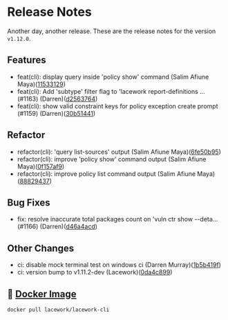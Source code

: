 # Release Notes
Another day, another release. These are the release notes for the version `v1.12.0`.

## Features
* feat(cli): display query inside 'policy show' command (Salim Afiune Maya)([11533129](https://github.com/lacework/go-sdk/commit/115331290d7c22138f7550bff58e91431cc71fb2))
* feat(cli): Add 'subtype' filter flag to 'lacework report-definitions … (#1163) (Darren)([d2563764](https://github.com/lacework/go-sdk/commit/d2563764f8f104c4e89c49e5540ed899c355d50d))
* feat(cli): show valid constraint keys for policy exception create prompt (#1159) (Darren)([30b51441](https://github.com/lacework/go-sdk/commit/30b51441250ee84b20219b7181355e4efb962657))
## Refactor
* refactor(cli): 'query list-sources' output (Salim Afiune Maya)([6fe50b95](https://github.com/lacework/go-sdk/commit/6fe50b9557f1f0e22b3e5387061e95ba45a72758))
* refactor(cli): improve 'policy show' command output (Salim Afiune Maya)([0f157af9](https://github.com/lacework/go-sdk/commit/0f157af96887998e03ddbf08d45e9363f8223f01))
* refactor(cli): improve policy list command output (Salim Afiune Maya)([88829437](https://github.com/lacework/go-sdk/commit/888294371c6243e85980efb42789308bebc14b71))
## Bug Fixes
* fix: resolve inaccurate total packages count on 'vuln ctr show --deta… (#1166) (Darren)([d46a4acd](https://github.com/lacework/go-sdk/commit/d46a4acda022a01a00c73497ac98e8f43b04ddb3))
## Other Changes
* ci: disable mock terminal test on windows ci (Darren Murray)([1b5b419f](https://github.com/lacework/go-sdk/commit/1b5b419f34fbbad6a83ebcc889e3a2f58eef007e))
* ci: version bump to v1.11.2-dev (Lacework)([0da4c899](https://github.com/lacework/go-sdk/commit/0da4c899911c5e234620eb1a0d7082cb9d47db2a))

## :whale: [Docker Image](https://hub.docker.com/r/lacework/lacework-cli)
```
docker pull lacework/lacework-cli
```
